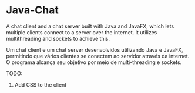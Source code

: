 # Java-Chat

A chat client and a chat server built with Java and JavaFX, which lets multiple clients connect to a server over the internet. It utilizes multithreading and sockets to achieve this. 

Um chat client e um chat server desenvolvidos utilizando Java e JavaFX, permitindo que vários clientes se conectem ao servidor através da internet. O programa alcança seu objetivo por meio de multi-threading e sockets.

TODO: 
1. Add CSS to the client
